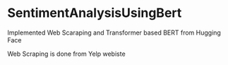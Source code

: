 # SentimentAnalysisUsingBert

Implemented Web Scaraping and Transformer based BERT from Hugging Face

Web Scraping is done from Yelp webiste
